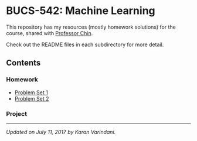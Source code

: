 # BUCS-542: Machine Learning
This repository has my resources (mostly homework solutions) for the course, shared with [Professor Chin](http://www.cs.bu.edu/faculty/spchin/Welcome.html).

Check out the README files in each subdirectory for more detail.

## Contents

### Homework
* [Problem Set 1](/Homework/hw1/)
* [Problem Set 2](/Homework/hw2/)

### Project


----
_Updated on July 11, 2017 by Karan Varindani._